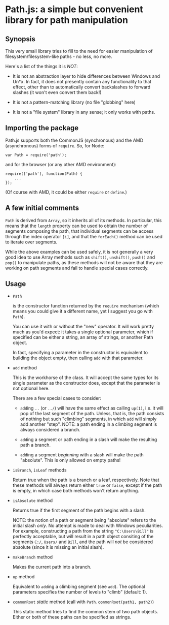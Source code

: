 Path.js: a simple but convenient library for path manipulation
==============================================================

Synopsis
--------

This very small library tries to fill to the need for easier manipulation of filesystem/filesystem-like paths - no less, no more.

Here's a list of the things it is *NOT*:

- It is not an abstraction layer to hide differences between Windows and Un*x. In fact, it does not presently contain any functionality to that effect, other than to automatically convert backslashes to forward slashes (it won't even convert them back!)

- It is not a pattern-matching library (no file "globbing" here)

- It is not a "file system" library in any sense; it only works with paths.


Importing the package
---------------------

Path.js supports both the CommonJS (synchronous) and the AMD (asynchronous) forms of `require`. So, for Node:

	var Path = require('path');
   
and for the browser (or any other AMD environment):

	require(['path'], function(Path) {
		...
	});
	
(Of course with AMD, it could be either `require` or `define`.)


A few initial comments
----------------------

`Path` is derived from `Array`, so it inherits all of its methods. In particular, this means that the `length` property can be used to obtain the number of segments composing the path, that individual segments can be access through the index operator `[i]`, and that the `forEach()` method can be used to iterate over segments. 

While the above examples can be used safely, it is not generally a very good idea to use Array methods such as `shift()`, `unshift()`, `push()` and `pop()` to manipulate paths, as these methods will not be aware that they are working on path segments and fail to handle special cases correctly.


Usage
-----

- `Path`

	is the constructor function returned by the `require` mechanism (which means you could give it a different name, yet I suggest you go with `Path`).

	You can use it with or without the "new" operator. It will work pretty much as you'd expect: it takes a single optional parameter, which if specified can be either a string, an array of strings, or another Path object.

	In fact, specifying a parameter in the constructor is equivalent to building the object empty, then calling `add` with that parameter.

	
- `add` method

	This is the workhorse of the class. It will accept the same types for its single parameter as the constructor does, except that the parameter is not optional here.

	There are a few special cases to consider:

	+ `add`ing `..` (or `../`) will have the same effect as calling `up(1)`, i.e. it will pop of the last segment of the path. Unless, that is, the path consists of nothing but such "climbing" segments, in which `add` will simply add another "step".
	NOTE: a path ending in a climbing segment is always considered a branch.

	+ `add`ing a segment or path ending in a slash will make the resulting path a branch.

	+ `add`ing a segment *beginning* with a slash will make the path "absolute". This is only allowed on empty paths!

	
- `isBranch`, `isLeaf` methods

	Return true when the path is a branch or a leaf, respectively. Note that these methods will always return either `true` or `false`, except if the path is empty, in which case both methods won't return anything.

	
- `isAbsolute` method

	Returns true if the first segment of the path begins with a slash.

	NOTE: the notion of a path or segment being "absolute" refers to the initial slash *only*. No attempt is made to deal with Windows peculiarities. For example, constructing a path from the string `"C:\Users\Bill"` is perfectly acceptable, but will result in a path object consiting of the segments `C:/`, `Users/` and `Bill`, and the path will *not* be considered absolute (since it is missing an initial slash).

	
- `makeBranch` method

	Makes the current path into a branch.

	
- `up` method

	Equivalent to `add`ing a climbing segment (see `add`). The optional parameters specifies the number of levels to "climb" (default: 1).

- `commonRoot` *static* method (call with `Path.commonRoot(path1, path2)`)

	This static method tries to find the common stem of two path objects. Either or both of these paths can be specified as strings.

